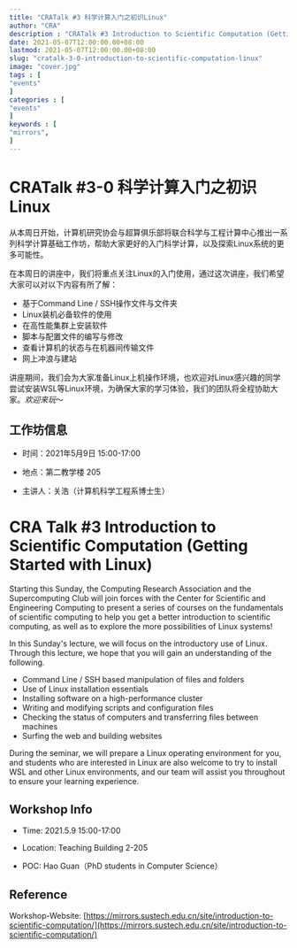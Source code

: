 ```yaml
---
title: "CRATalk #3 科学计算入门之初识Linux"                         
author: "CRA"  
description : "CRATalk #3 Introduction to Scientific Computation (Getting Started with Linux)"    
date: 2021-05-07T12:00:00.00+08:00
lastmod: 2021-05-07T12:00:00.00+08:00
slug: "cratalk-3-0-introduction-to-scientific-computation-linux"
image: "cover.jpg"
tags : [                                    
"events"
]
categories : [                              
"events"
]
keywords : [                                
"mirrors",
]
---
```


# CRATalk #3-0 科学计算入门之初识Linux

从本周日开始，计算机研究协会与超算俱乐部将联合科学与工程计算中心推出一系列科学计算基础工作坊，帮助大家更好的入门科学计算，以及探索Linux系统的更多可能性。

在本周日的讲座中，我们将重点关注Linux的入门使用，通过这次讲座，我们希望大家可以对以下内容有所了解：

- 基于Command Line / SSH操作文件与文件夹
- Linux装机必备软件的使用
- 在高性能集群上安装软件
- 脚本与配置文件的编写与修改
- 查看计算机的状态与在机器间传输文件
- 网上冲浪与建站

讲座期间，我们会为大家准备Linux上机操作环境，也欢迎对Linux感兴趣的同学尝试安装WSL等Linux环境，为确保大家的学习体验，我们的团队将全程协助大家。*欢迎来玩*～

## 工作坊信息

- 时间：2021年5月9日 15:00-17:00 

- 地点：第二教学楼 205 

- 主讲人：关浩（计算机科学工程系博士生）

# CRA Talk #3 Introduction to Scientific Computation (Getting Started with Linux)

Starting this Sunday, the Computing Research Association and the Supercomputing Club will join forces with the Center for Scientific and Engineering Computing to present a series of courses on the fundamentals of scientific computing to help you get a better introduction to scientific computing, as well as to explore the more possibilities of Linux systems!

In this Sunday's lecture, we will focus on the introductory use of Linux. Through this lecture, we hope that you will gain an understanding of the following.

- Command Line / SSH based manipulation of files and folders
- Use of Linux installation essentials
- Installing software on a high-performance cluster
- Writing and modifying scripts and configuration files
- Checking the status of computers and transferring files between machines
- Surfing the web and building websites

During the seminar, we will prepare a Linux operating environment for you, and students who are interested in Linux are also welcome to try to install WSL and other Linux environments, and our team will assist you throughout to ensure your learning experience.

## Workshop Info

- Time: 2021.5.9 15:00-17:00

- Location: Teaching Building 2-205

- POC: Hao Guan（PhD students in Computer Science）



## Reference

Workshop-Website: [https://mirrors.sustech.edu.cn/site/introduction-to-scientific-computation/](https://mirrors.sustech.edu.cn/site/introduction-to-scientific-computation/)

